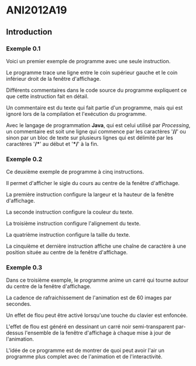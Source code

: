 # ANI2012A19

## Introduction

### Exemple 0.1

Voici un premier exemple de programme avec une seule instruction.

Le programme trace une ligne entre le coin supérieur gauche et le coin inférieur droit de la fenêtre d'affichage.

Différents commentaires dans le code source du programme expliquent ce que cette instruction fait en détail.

Un commentaire est du texte qui fait partie d'un programme, mais qui est ignoré lors de la compilation et l'exécution du programme.

Avec le langage de programmation **Java**, qui est celui utilisé par *Processing*, un commentaire est soit une ligne qui commence par les caractères '**//**' ou sinon par un bloc de texte sur plusieurs lignes qui est délimité par les caractères '**/\***' au début et '**\*/**' à la fin.

### Exemple 0.2

Ce deuxième exemple de programme à cinq instructions.

Il permet d'afficher le sigle du cours au centre de la fenêtre d'affichage.

La première instruction configure la largeur et la hauteur de la fenêtre d'affichage.

La seconde instruction configure la couleur du texte.

La troisième instruction configure l'alignement du texte.

La quatrième instruction configure la taille du texte.

La cinquième et dernière instruction affiche une chaîne de caractère à une position située au centre de la fenêtre d'affichage.

### Exemple 0.3

Dans ce troisième exemple, le programme anime un carré qui tourne autour du centre de la fenêtre d'affichage.

La cadence de rafraichissement de l'animation est de 60 images par secondes.

Un effet de flou peut être activé lorsqu'une touche du clavier est enfoncée.

L'effet de flou est généré en dessinant un carré noir semi-transparent par-dessus l'ensemble de la fenêtre d'affichage à chaque mise à jour de l'animation.

L'idée de ce programme est de montrer de quoi peut avoir l'air un programme plus complet avec de l'animation et de l'interactivité.

